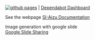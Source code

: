 [![github pages](https://github.com/SI-Aizu/documentation/workflows/github%20pages/badge.svg?branch=master&event=push)](https://si-aizu.github.io/documentation/) |
[Dependabot Dashboard](https://github.com/SI-Aizu/documentation/network/updates)

See the webpage [SI-Aizu Documentation](https://si-aizu.github.io/documentation/)

Image generation with google slide   
[Google Slide Sharing](https://docs.google.com/presentation/d/1yPFK8ikyh7SzElhTr0W58Snm97oHoP1E3MJpSus2B7w/edit?usp=sharing)
